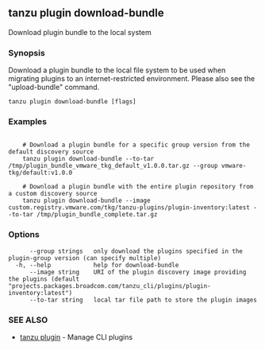 ## tanzu plugin download-bundle

Download plugin bundle to the local system

### Synopsis

Download a plugin bundle to the local file system to be used when migrating plugins
to an internet-restricted environment. Please also see the "upload-bundle" command.

```
tanzu plugin download-bundle [flags]
```

### Examples

```

    # Download a plugin bundle for a specific group version from the default discovery source
    tanzu plugin download-bundle --to-tar /tmp/plugin_bundle_vmware_tkg_default_v1.0.0.tar.gz --group vmware-tkg/default:v1.0.0

    # Download a plugin bundle with the entire plugin repository from a custom discovery source
    tanzu plugin download-bundle --image custom.registry.vmware.com/tkg/tanzu-plugins/plugin-inventory:latest --to-tar /tmp/plugin_bundle_complete.tar.gz
```

### Options

```
      --group strings   only download the plugins specified in the plugin-group version (can specify multiple)
  -h, --help            help for download-bundle
      --image string    URI of the plugin discovery image providing the plugins (default "projects.packages.broadcom.com/tanzu_cli/plugins/plugin-inventory:latest")
      --to-tar string   local tar file path to store the plugin images
```

### SEE ALSO

* [tanzu plugin](tanzu_plugin.md)	 - Manage CLI plugins

